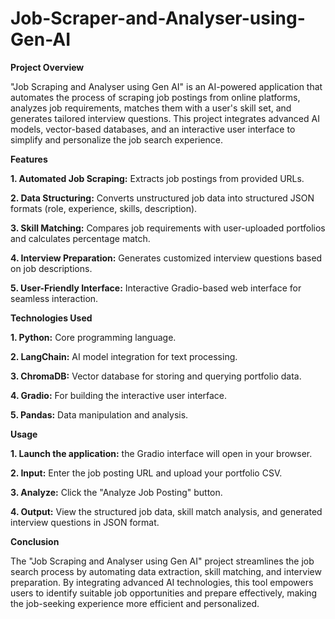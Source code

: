 # Job-Scraper-and-Analyser-using-Gen-AI

**Project Overview**

"Job Scraping and Analyser using Gen AI" is an AI-powered application that automates the process of scraping job postings from online platforms, analyzes job requirements, matches them with a user's skill set, and generates tailored interview questions. This project integrates advanced AI models, vector-based databases, and an interactive user interface to simplify and personalize the job search experience.

**Features**


**1. Automated Job Scraping:** Extracts job postings from provided URLs.

**2. Data Structuring:** Converts unstructured job data into structured JSON formats (role, experience, skills, description).

**3. Skill Matching:** Compares job requirements with user-uploaded portfolios and calculates percentage match.

**4. Interview Preparation:** Generates customized interview questions based on job descriptions.

**5. User-Friendly Interface:** Interactive Gradio-based web interface for seamless interaction.




**Technologies Used**



**1. Python:** Core programming language.

**2. LangChain:** AI model integration for text processing.

**3. ChromaDB:** Vector database for storing and querying portfolio data.

**4. Gradio:** For building the interactive user interface.

**5. Pandas:** Data manipulation and analysis.



**Usage**



**1. Launch the application:** the Gradio interface will open in your browser.

**2. Input:** Enter the job posting URL and upload your portfolio CSV.

**3. Analyze:** Click the "Analyze Job Posting" button.

**4. Output:** View the structured job data, skill match analysis, and generated interview questions in JSON format.



**Conclusion**

The "Job Scraping and Analyser using Gen AI" project streamlines the job search process by automating data extraction, skill matching, and interview preparation. By integrating advanced AI technologies, this tool empowers users to identify suitable job opportunities and prepare effectively, making the job-seeking experience more efficient and personalized.
